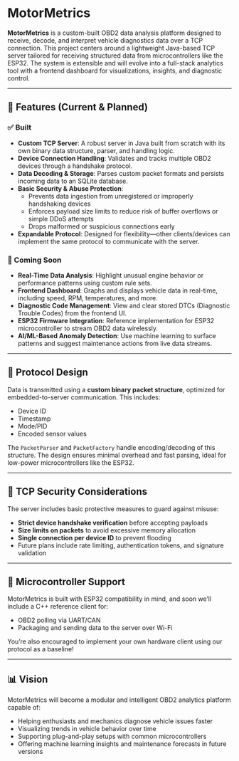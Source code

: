 # MotorMetrics

**MotorMetrics** is a custom-built OBD2 data analysis platform designed to receive, decode, and interpret vehicle diagnostics data over a TCP connection. This project centers around a lightweight Java-based TCP server tailored for receiving structured data from microcontrollers like the ESP32. The system is extensible and will evolve into a full-stack analytics tool with a frontend dashboard for visualizations, insights, and diagnostic control.

---

## 🚗 Features (Current & Planned)

### ✅ Built
- **Custom TCP Server**: A robust server in Java built from scratch with its own binary data structure, parser, and handling logic.
- **Device Connection Handling**: Validates and tracks multiple OBD2 devices through a handshake protocol.
- **Data Decoding & Storage**: Parses custom packet formats and persists incoming data to an SQLite database.
- **Basic Security & Abuse Protection**:
  - Prevents data ingestion from unregistered or improperly handshaking devices
  - Enforces payload size limits to reduce risk of buffer overflows or simple DDoS attempts
  - Drops malformed or suspicious connections early
- **Expandable Protocol**: Designed for flexibility—other clients/devices can implement the same protocol to communicate with the server.

### 🧠 Coming Soon
- **Real-Time Data Analysis**: Highlight unusual engine behavior or performance patterns using custom rule sets.
- **Frontend Dashboard**: Graphs and displays vehicle data in real-time, including speed, RPM, temperatures, and more.
- **Diagnostic Code Management**: View and clear stored DTCs (Diagnostic Trouble Codes) from the frontend UI.
- **ESP32 Firmware Integration**: Reference implementation for ESP32 microcontroller to stream OBD2 data wirelessly.
- **AI/ML-Based Anomaly Detection**: Use machine learning to surface patterns and suggest maintenance actions from live data streams.

---

## 🔌 Protocol Design

Data is transmitted using a **custom binary packet structure**, optimized for embedded-to-server communication. This includes:
- Device ID
- Timestamp
- Mode/PID
- Encoded sensor values

The `PacketParser` and `PacketFactory` handle encoding/decoding of this structure. The design ensures minimal overhead and fast parsing, ideal for low-power microcontrollers like the ESP32.

---

## 🔐 TCP Security Considerations

The server includes basic protective measures to guard against misuse:
- **Strict device handshake verification** before accepting payloads
- **Size limits on packets** to avoid excessive memory allocation
- **Single connection per device ID** to prevent flooding
- Future plans include rate limiting, authentication tokens, and signature validation

---

## 🔧 Microcontroller Support

MotorMetrics is built with ESP32 compatibility in mind, and soon we’ll include a C++ reference client for:
- OBD2 polling via UART/CAN
- Packaging and sending data to the server over Wi-Fi

You’re also encouraged to implement your own hardware client using our protocol as a baseline!

---

## 📊 Vision

MotorMetrics will become a modular and intelligent OBD2 analytics platform capable of:
- Helping enthusiasts and mechanics diagnose vehicle issues faster
- Visualizing trends in vehicle behavior over time
- Supporting plug-and-play setups with common microcontrollers
- Offering machine learning insights and maintenance forecasts in future versions



